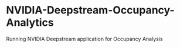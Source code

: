 # NVIDIA-Deepstream-Occupancy-Analytics
Running NVIDIA Deepstream application for Occupancy Analysis
